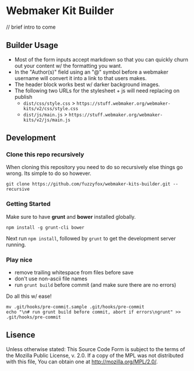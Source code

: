 # Webmaker Kit Builder
// brief intro to come

## Builder Usage

* Most of the form inputs accept markdown so that you can quickly churn out your content w/ the formatting you want.
* In the "Author(s)" field using an "@" symbol before a webmaker username will convert it into a link to that users makes.
* The header block works best w/ darker background images.
* The following two URLs for the stylesheet + js will need replacing on publish
	* `dist/css/style.css` > `https://stuff.webmaker.org/webmaker-kits/v2/css/style.css`
	* `dist/js/main.js` > `https://stuff.webmaker.org/webmaker-kits/v2/js/main.js`

## Development
### Clone this repo recursively
When cloning this repository you need to do so recursively else things go wrong. Its simple to do so however.

	git clone https://github.com/fuzzyfox/webmaker-kits-builder.git --recursive

### Getting Started
Make sure to have **grunt** and **bower** installed globally.

	npm install -g grunt-cli bower

Next run `npm install`, followed by `grunt` to get the development server running.

### Play nice

* remove trailing whitespace from files before save
* don't use non-ascii file names
* run `grunt build` before commit (and make sure there are no errors)

Do all this w/ ease!

	mv .git/hooks/pre-commit.sample .git/hooks/pre-commit
	echo "\n# run grunt build before commit, abort if errors\ngrunt" >> .git/hooks/pre-commit

## Lisence
Unless otherwise stated:
This Source Code Form is subject to the terms of the Mozilla Public License, v. 2.0. If a copy of the MPL was not distributed with this file, You can obtain one at http://mozilla.org/MPL/2.0/.
